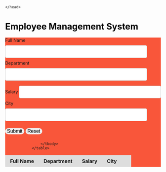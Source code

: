 <html>
  <head>
      
   <link rel="stylesheet" href="https://stackpath.bootstrapcdn.com/bootstrap/4.4.1/css/bootstrap.min.css">
    <style type="text/css">
        body > table{
    width: 80%;
    margin: 40px auto;
    background-color: #f9563a;
}
table{
    border-collapse: collapse;
}
table.list{
    width: 100%;
}
td, th{
    border: 1px solid #ddd;
    text-align: left;
    padding: 8px 15px;
}
tr:nth-child(even),table.list thead>tr{
    background-color: #ddd;
}
input[type="text"], input[type="number"]{
    width: 91%;
    padding: 12px 20px;
    margin: 8px 0;
    display: inline-block;
    border: 1px solid #ccc;
    border-radius: 4px;
}
input[type="submit"],input[type="reset"]{
  
    padding: 6px 12px;
    font-size: 1rem;
    cursor: pointer;
    border-radius: 30px;
    border: none;
    margin: 15px 0 10px;
    outline: none;
}
input[type="submit"]:hover{
    background: #f3f3f3;
}
    </style>
    
    
 
<script>
        var selectedRow = null;
function onFormSubmit(e){
    event.preventDefault();
    var formData = readFormData();
    if(selectedRow === null){
        insertNewRecord(formData);
    }else{
        updateRecord(formData)
    }
    resetForm();
    }
// Read operation using this function
function readFormData(){
    var formData = {};
    formData["fullName"] = document.getElementById("fullName").value;
    formData["empCode"] = document.getElementById("empCode").value;
    formData["salary"] = document.getElementById("salary").value;
    formData["city"] = document.getElementById("city").value;
    return formData;
}

// Create operation
function insertNewRecord(data){
    var table = document.getElementById("employeeList").getElementsByTagName('tbody')[0];
    var newRow = table.insertRow(table.length);
    var cell1 = newRow.insertCell(0);
        cell1.innerHTML = data.fullName;
    var cell2 = newRow.insertCell(1);
        cell2.innerHTML = data.empCode;
    var cell3 = newRow.insertCell(2);
        cell3.innerHTML = data.salary;
    var cell4 = newRow.insertCell(3);
        cell4.innerHTML = data.city;
    var cell5 = newRow.insertCell(4);
        cell5.innerHTML = `<a href="#" onClick='onEdit(this)' class='btn-sm btn-success'>Edit</a>
                        <a href="#" onClick='onDelete(this)' class='btn-sm btn-danger'>Delete</a>`;
}

// To Reset the data of fill input
function resetForm(){
    document.getElementById('fullName').value = '';
    document.getElementById('empCode').value = '';
    document.getElementById('salary').value = '';
    document.getElementById('city').value = '';
    selectedRow = null;
}

// For Edit operation
function onEdit(td){
    selectedRow = td.parentElement.parentElement;
    document.getElementById('fullName').value = selectedRow.cells[0].innerHTML;
    document.getElementById('empCode').value = selectedRow.cells[1].innerHTML;
    document.getElementById('salary').value = selectedRow.cells[2].innerHTML;
    document.getElementById('city').value = selectedRow.cells[3].innerHTML;
}
function updateRecord(formData){
    selectedRow.cells[0].innerHTML = formData.fullName;
    selectedRow.cells[1].innerHTML = formData.empCode;
    selectedRow.cells[2].innerHTML = formData.salary;
    selectedRow.cells[3].innerHTML = formData.city;
}
function onDelete(td){
    if(confirm('Are you sure you want to delete this record?')){
        row = td.parentElement.parentElement;
        document.getElementById('employeeList').deleteRow(row.rowIndex);
        resetForm();
    }    
}
    </script>

      
      
     
    
    
    </head>
<body>
<h1 style = "color: black;">
Employee Management System</h1>
<div class="d-flex justify-content-center p-2" style="background-color: #f9563a;">
        <div class="bg-light p-5">
            <form autocomplete="off" onsubmit="onFormSubmit()" class="form-group">
                    <div>
                        <label for="fullName">Full Name</label>
                        <input type="text" name="fullName" id="fullName" class="form-control" >
                    </div>
<div>
                        <label for="empCode">Department</label>
                        <input type="text" name="empCode" id="empCode" class="form-control">
                    </div>
<div>
                        <label for="salary">Salary</label>
                        <input type="text" name="salary" id="salary" class="form-control">
                    </div>
<div>
                        <label for="city">City</label><br>
                        <input type="text" name="city" id="city" class="form-control">
                    </div>
<div class="form_action--button">
                        <input type="submit" value="Submit" class="btn btn-success ">
                        <input type="reset" value="Reset" class="btn btn-warning">
                    </div>
</form>
</div>
<div class="bg-primary p-2">
             <table class="list" id="employeeList">
                    <thead>
<tr>
                            <th>Full Name</th>
                            <th>Department</th>
                            <th>Salary</th>
                            <th>City</th>
                            <th></th>
                        </tr>
</thead>
                    <tbody class="text-light">

                    </tbody>
                </table>
</div>
</div>
</body>
</html>
